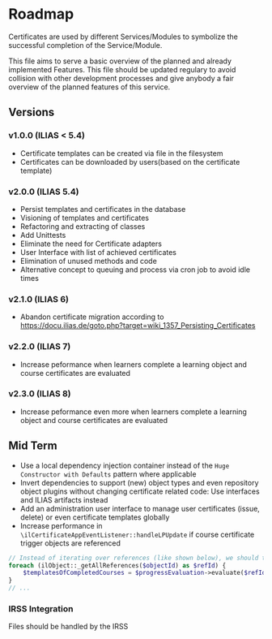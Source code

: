 # Roadmap

Certificates are used by different Services/Modules to
symbolize the successful completion of the Service/Module.

This file aims to serve a basic overview of the planned and
already implemented Features.
This file should be updated regulary to avoid collision with
other development processes and give anybody a fair overview
of the planned features of this service.

## Versions

### v1.0.0 (ILIAS < 5.4)

* Certificate templates can be created via file
  in the filesystem
* Certificates can be downloaded by users(based on
  the certificate template)

### v2.0.0 (ILIAS 5.4)

* Persist templates and certificates in the database
* Visioning of templates and certificates
* Refactoring and extracting of classes
* Add Unittests
* Eliminate the need for Certificate adapters
* User Interface with list of achieved certificates
* Elimination of unused methods and code
* Alternative concept to queuing and process via
  cron job to avoid idle times

### v2.1.0 (ILIAS 6)

* Abandon certificate migration according to https://docu.ilias.de/goto.php?target=wiki_1357_Persisting_Certificates

### v2.2.0 (ILIAS 7)

* Increase peformance when learners complete a learning object and course certificates are evaluated

### v2.3.0 (ILIAS 8)

* Increase peformance even more when learners complete a learning object and course certificates are evaluated

## Mid Term
* Use a local dependency injection container instead of the `Huge Constructor with Defaults` pattern where applicable
* Invert dependencies to support (new) object types and even repository object plugins without changing
  certificate related code: Use interfaces and ILIAS artifacts instead
* Add an administration user interface to manage user certificates (issue, delete) or even certificate templates globally
* Increase performance in `\ilCertificateAppEventListener::handleLPUpdate` if course certificate trigger objects are
  referenced
```php
// Instead of iterating over references (like shown below), we should try to achieve O(1) by evaluating a collection of ref_ids
foreach (ilObject::_getAllReferences($objectId) as $refId) {
    $templatesOfCompletedCourses = $progressEvaluation->evaluate($refId, $userId);
}
// ...
```

### IRSS Integration

Files should be handled by the IRSS